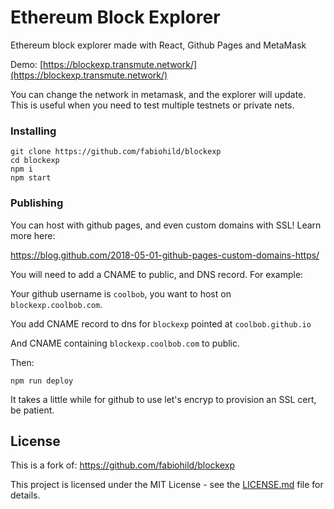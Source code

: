 # Ethereum Block Explorer

Ethereum block explorer made with React, Github Pages and MetaMask

Demo: [https://blockexp.transmute.network/](https://blockexp.transmute.network/)

You can change the network in metamask, and the explorer will update. This is useful when you need to test multiple testnets or private nets.

### Installing

```
git clone https://github.com/fabiohild/blockexp
cd blockexp
npm i
npm start
```

### Publishing

You can host with github pages, and even custom domains with SSL! Learn more here:

https://blog.github.com/2018-05-01-github-pages-custom-domains-https/

You will need to add a CNAME to public, and DNS record. For example:

Your github username is `coolbob`, you want to host on `blockexp.coolbob.com`.

You add CNAME record to dns for `blockexp` pointed at `coolbob.github.io`

And CNAME containing `blockexp.coolbob.com` to public.

Then:

```
npm run deploy
```

It takes a little while for github to use let's encryp to provision an SSL cert, be patient.

## License

This is a fork of: https://github.com/fabiohild/blockexp

This project is licensed under the MIT License - see the [LICENSE.md](LICENSE.md) file for details.
